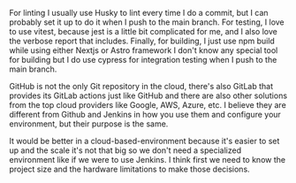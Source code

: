 For linting I usually use Husky to lint every time I do a commit, but I can probably set it up to do it when I push to the main branch. For testing, I love to use vitest, because jest is a little bit complicated for me, and I also love the verbose report that includes. Finally, for building, I just use npm build while using either Nextjs or Astro framework I don't know any special tool for building but I do use cypress for integration testing when I push to the main branch.

GitHub is not the only Git repository in the cloud, there's also GitLab that provides its GitLab actions just like GitHub and there are also other solutions from the top cloud providers like Google, AWS, Azure, etc. I believe they are different from Github and Jenkins in how you use them and configure your environment, but their purpose is the same.

It would be better in a cloud-based-environment because it's easier to set up and the scale it's not that big so we don't need a specialized environment like if we were to use Jenkins. I think first we need to know the project size and the hardware limitations to make those decisions.